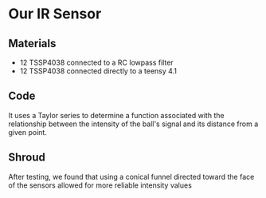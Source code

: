 # Our IR Sensor
## Materials
- 12 TSSP4038 connected to a RC lowpass filter
- 12 TSSP4038 connected directly to a teensy 4.1

## Code
It uses a Taylor series to determine a function associated with the relationship between the intensity of the ball's signal and its distance from a given point.

## Shroud
After testing, we found that using a conical funnel directed toward the face of the sensors allowed for more reliable intensity values
